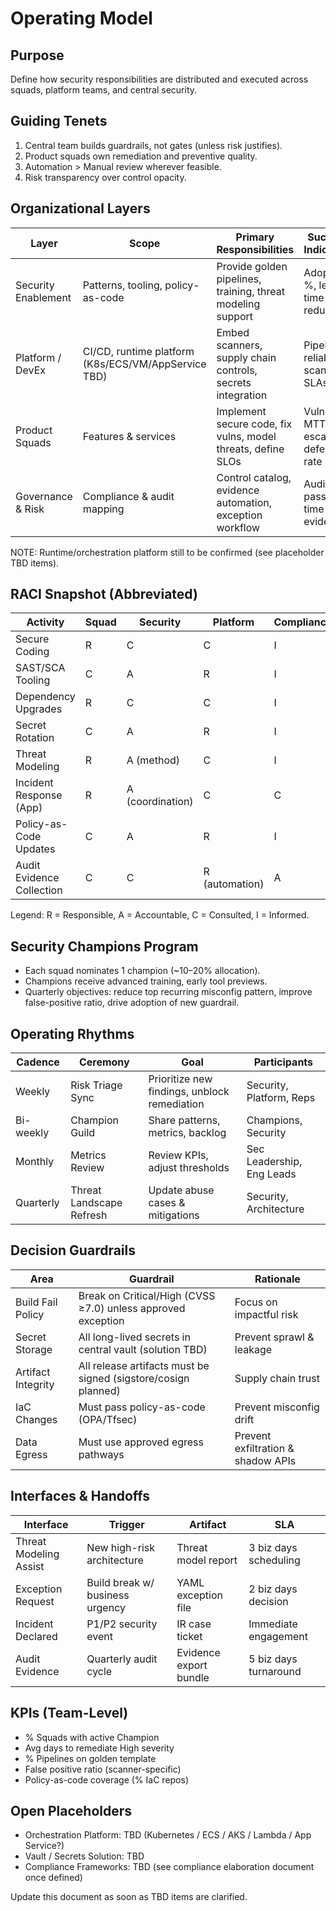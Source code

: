# Operating Model

## Purpose

Define how security responsibilities are distributed and executed across squads, platform teams, and central security.

## Guiding Tenets

1. Central team builds guardrails, not gates (unless risk justifies).
2. Product squads own remediation and preventive quality.
3. Automation > Manual review wherever feasible.
4. Risk transparency over control opacity.

## Organizational Layers

| Layer | Scope | Primary Responsibilities | Success Indicators |
|-------|-------|--------------------------|-------------------|
| Security Enablement | Patterns, tooling, policy-as-code | Provide golden pipelines, training, threat modeling support | Adoption %, lead time reduction |
| Platform / DevEx | CI/CD, runtime platform (K8s/ECS/VM/AppService TBD) | Embed scanners, supply chain controls, secrets integration | Pipeline reliability, scan SLAs |
| Product Squads | Features & services | Implement secure code, fix vulns, model threats, define SLOs | Vuln MTTR, escaped defect rate |
| Governance & Risk | Compliance & audit mapping | Control catalog, evidence automation, exception workflow | Audit pass rate, time-to-evidence |

NOTE: Runtime/orchestration platform still to be confirmed (see placeholder TBD items).

## RACI Snapshot (Abbreviated)

| Activity | Squad | Security | Platform | Compliance |
|----------|-------|----------|----------|-----------|
| Secure Coding | R | C | C | I |
| SAST/SCA Tooling | C | A | R | I |
| Dependency Upgrades | R | C | C | I |
| Secret Rotation | C | A | R | I |
| Threat Modeling | R | A (method) | C | I |
| Incident Response (App) | R | A (coordination) | C | C |
| Policy-as-Code Updates | C | A | R | I |
| Audit Evidence Collection | C | C | R (automation) | A |

Legend: R = Responsible, A = Accountable, C = Consulted, I = Informed.

## Security Champions Program

- Each squad nominates 1 champion (~10–20% allocation).
- Champions receive advanced training, early tool previews.
- Quarterly objectives: reduce top recurring misconfig pattern, improve false-positive ratio, drive adoption of new guardrail.

## Operating Rhythms

| Cadence | Ceremony | Goal | Participants |
|---------|----------|------|-------------|
| Weekly | Risk Triage Sync | Prioritize new findings, unblock remediation | Security, Platform, Reps |
| Bi-weekly | Champion Guild | Share patterns, metrics, backlog | Champions, Security |
| Monthly | Metrics Review | Review KPIs, adjust thresholds | Sec Leadership, Eng Leads |
| Quarterly | Threat Landscape Refresh | Update abuse cases & mitigations | Security, Architecture |

## Decision Guardrails

| Area | Guardrail | Rationale |
|------|----------|-----------|
| Build Fail Policy | Break on Critical/High (CVSS ≥7.0) unless approved exception | Focus on impactful risk |
| Secret Storage | All long-lived secrets in central vault (solution TBD) | Prevent sprawl & leakage |
| Artifact Integrity | All release artifacts must be signed (sigstore/cosign planned) | Supply chain trust |
| IaC Changes | Must pass policy-as-code (OPA/Tfsec) | Prevent misconfig drift |
| Data Egress | Must use approved egress pathways | Prevent exfiltration & shadow APIs |

## Interfaces & Handoffs

| Interface | Trigger | Artifact | SLA |
|----------|--------|---------|-----|
| Threat Modeling Assist | New high-risk architecture | Threat model report | 3 biz days scheduling |
| Exception Request | Build break w/ business urgency | YAML exception file | 2 biz days decision |
| Incident Declared | P1/P2 security event | IR case ticket | Immediate engagement |
| Audit Evidence | Quarterly audit cycle | Evidence export bundle | 5 biz days turnaround |

## KPIs (Team-Level)

- % Squads with active Champion
- Avg days to remediate High severity
- % Pipelines on golden template
- False positive ratio (scanner-specific)
- Policy-as-code coverage (% IaC repos)

## Open Placeholders

- Orchestration Platform: TBD (Kubernetes / ECS / AKS / Lambda / App Service?)
- Vault / Secrets Solution: TBD
- Compliance Frameworks: TBD (see compliance elaboration document once defined)

Update this document as soon as TBD items are clarified.
